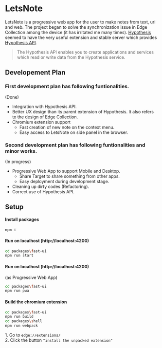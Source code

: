 # LetsNote

LetsNote is a progressive web app for the user to make notes from text, url and web.
The project began to solve the synchronization issue in Edge Collection among the device (it has irritated me many times).
[Hypothesis](https://web.hypothes.is/) seemed to have the very useful extension and stable server which provides [Hypothesis API](https://h.readthedocs.io/en/latest/api/).

> The Hypothesis API enables you to create applications and services which read or write data from the Hypothesis service.

## Developement Plan

### First development plan has following funtionalities.
(Done)

- Integration with Hypothesis API.
- Better UX design than its parent extension of Hypothesis. It also refers to the design of Edge Collection.
- Chromium extension support
  - Fast creation of new note on the context menu.
  - Easy access to LetsNote on side panel in the browser.

### Second development plan has following funtionalities and minor works.
(In progress)

- Progressive Web App to support Mobile and Desktop.
    - Share Target to share something from other apps.
    - Easy deployment during development stage.
- Cleaning up dirty codes (Refactoring).
- Correct use of Hypothesis API.

## Setup

#### Install packages

```sh
npm i
```

#### Run on localhost (http://localhost:4200)
```sh
cd packages\fast-ui
npm run start
```

#### Run on localhost (http://localhost:4200)
(as Progressive Web App)
```sh
cd packages\fast-ui
npm run pwa
```

#### Build the chromium extension
```sh
cd packages\fast-ui
npm run build
cd packages\shell
npm run webpack
```

1\. Go to `edge://extensions/` <br>
2\. Click the button `"install the unpacked extension"`



